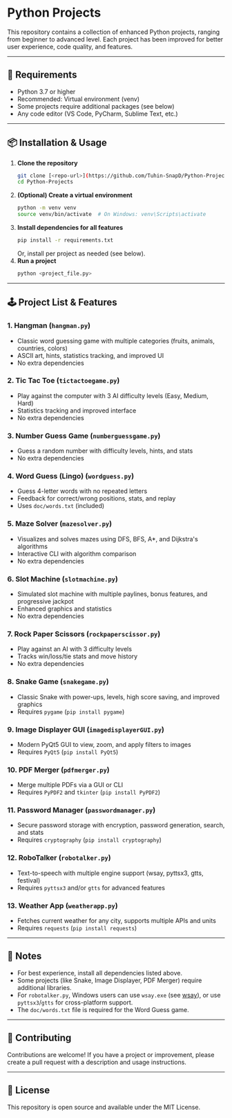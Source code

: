 # Python Projects

This repository contains a collection of enhanced Python projects, ranging from beginner to advanced level. Each project has been improved for better user experience, code quality, and features.

---

## 🚀 Requirements
- Python 3.7 or higher
- Recommended: Virtual environment (venv)
- Some projects require additional packages (see below)
- Any code editor (VS Code, PyCharm, Sublime Text, etc.)

---

## 📦 Installation & Usage
1. **Clone the repository**
   ```bash
   git clone [<repo-url>](https://github.com/Tuhin-SnapD/Python-Projects)
   cd Python-Projects
   ```
2. **(Optional) Create a virtual environment**
   ```bash
   python -m venv venv
   source venv/bin/activate  # On Windows: venv\Scripts\activate
   ```
3. **Install dependencies for all features**
   ```bash
   pip install -r requirements.txt
   ```
   Or, install per project as needed (see below).
4. **Run a project**
   ```bash
   python <project_file.py>
   ```

---

## 🕹️ Project List & Features

### 1. Hangman (`hangman.py`)
- Classic word guessing game with multiple categories (fruits, animals, countries, colors)
- ASCII art, hints, statistics tracking, and improved UI
- No extra dependencies

### 2. Tic Tac Toe (`tictactoegame.py`)
- Play against the computer with 3 AI difficulty levels (Easy, Medium, Hard)
- Statistics tracking and improved interface
- No extra dependencies

### 3. Number Guess Game (`numberguessgame.py`)
- Guess a random number with difficulty levels, hints, and stats
- No extra dependencies

### 4. Word Guess (Lingo) (`wordguess.py`)
- Guess 4-letter words with no repeated letters
- Feedback for correct/wrong positions, stats, and replay
- Uses `doc/words.txt` (included)

### 5. Maze Solver (`mazesolver.py`)
- Visualizes and solves mazes using DFS, BFS, A*, and Dijkstra's algorithms
- Interactive CLI with algorithm comparison
- No extra dependencies

### 6. Slot Machine (`slotmachine.py`)
- Simulated slot machine with multiple paylines, bonus features, and progressive jackpot
- Enhanced graphics and statistics
- No extra dependencies

### 7. Rock Paper Scissors (`rockpaperscissor.py`)
- Play against an AI with 3 difficulty levels
- Tracks win/loss/tie stats and move history
- No extra dependencies

### 8. Snake Game (`snakegame.py`)
- Classic Snake with power-ups, levels, high score saving, and improved graphics
- Requires `pygame` (`pip install pygame`)

### 9. Image Displayer GUI (`imagedisplayerGUI.py`)
- Modern PyQt5 GUI to view, zoom, and apply filters to images
- Requires `PyQt5` (`pip install PyQt5`)

### 10. PDF Merger (`pdfmerger.py`)
- Merge multiple PDFs via a GUI or CLI
- Requires `PyPDF2` and `tkinter` (`pip install PyPDF2`)

### 11. Password Manager (`passwordmanager.py`)
- Secure password storage with encryption, password generation, search, and stats
- Requires `cryptography` (`pip install cryptography`)

### 12. RoboTalker (`robotalker.py`)
- Text-to-speech with multiple engine support (wsay, pyttsx3, gtts, festival)
- Requires `pyttsx3` and/or `gtts` for advanced features

### 13. Weather App (`weatherapp.py`)
- Fetches current weather for any city, supports multiple APIs and units
- Requires `requests` (`pip install requests`)

---

## 📝 Notes
- For best experience, install all dependencies listed above.
- Some projects (like Snake, Image Displayer, PDF Merger) require additional libraries.
- For `robotalker.py`, Windows users can use `wsay.exe` (see [wsay](https://github.com/p-groarke/wsay)), or use `pyttsx3`/`gtts` for cross-platform support.
- The `doc/words.txt` file is required for the Word Guess game.

---

## 🤝 Contributing
Contributions are welcome! If you have a project or improvement, please create a pull request with a description and usage instructions.

---

## 📄 License
This repository is open source and available under the MIT License.
